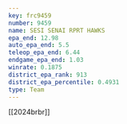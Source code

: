 ```yaml
---
key: frc9459
number: 9459
name: SESI SENAI RPRT HAWKS
epa_end: 12.98
auto_epa_end: 5.5
teleop_epa_end: 6.44
endgame_epa_end: 1.03
winrate: 0.1875
district_epa_rank: 913
district_epa_percentile: 0.4931
type: Team
---
```

[[2024brbr]]
